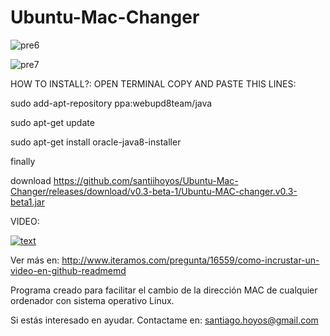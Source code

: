 # Ubuntu-Mac-Changer

![pre6](https://cloud.githubusercontent.com/assets/10730150/7221382/358266c6-e6e9-11e4-9b7c-d002ec5b288b.jpg)

![pre7](https://cloud.githubusercontent.com/assets/10730150/7221384/3955a01a-e6e9-11e4-9b02-f70311f64478.jpg)

HOW TO INSTALL?: OPEN TERMINAL COPY AND PASTE THIS LINES:

  sudo add-apt-repository ppa:webupd8team/java
  
  sudo apt-get update
  
  sudo apt-get install oracle-java8-installer

finally

  download https://github.com/santiihoyos/Ubuntu-Mac-Changer/releases/download/v0.3-beta-1/Ubuntu-MAC-changer.v0.3-beta1.jar
  
VIDEO:

[![text](https://www.youtube.com/watch?v=M_25r2vml8c/0.jpg)](http://youtu.be/M_25r2vml8c)

Ver más en: http://www.iteramos.com/pregunta/16559/como-incrustar-un-video-en-github-readmemd


Programa creado para facilitar el cambio de la dirección MAC de cualquier ordenador con sistema operativo Linux.

Si estás interesado en ayudar. Contactame en: santiago.hoyos@gmail.com
